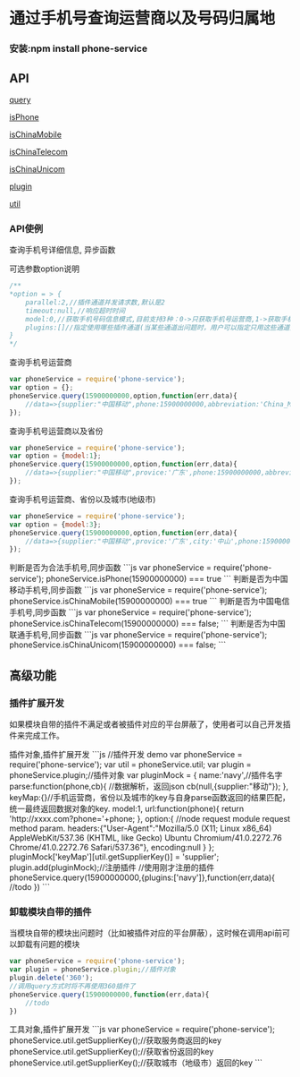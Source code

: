 # 通过手机号查询运营商以及号码归属地

### 安装:npm install phone-service

## API

[query](#query)


[isPhone](#isPhone)


[isChinaMobile](#isChinaMobile)


[isChinaTelecom](#isChinaTelecom)


[isChinaUnicom](#isChinaUnicom)


[plugin](#plugin)


[util](#util)

### API使例

<a name="query" />
查询手机号详细信息, 异步函数

可选参数option说明

```js
/**
*option = > {
	parallel:2,//插件通道并发请求数,默认是2
	timeout:null,//响应超时时间
	model:0,//获取手机号码信息模式,目前支持3种：0->只获取手机号运营商,1->获取手机号运营商以及省份,2->获取手机号运营商、省份以及城市(地级市)
	plugins:[]//指定使用哪些插件通道(当某些通道出问题时，用户可以指定只用这些通道)
}
*/
```

查询手机号运营商

```js
var phoneService = require('phone-service');
var option = {};
phoneService.query(15900000000,option,function(err,data){
	//data=>{supplier:"中国移动",phone:15900000000,abbreviation:'China_Mobile'}
});
```

查询手机号运营商以及省份

```js
var phoneService = require('phone-service');
var option = {model:1};
phoneService.query(15900000000,option,function(err,data){
	//data=>{supplier:"中国移动",provice:'广东',phone:15900000000,abbreviation:'China_Mobile'}
});
```
查询手机号运营商、省份以及城市(地级市)

```js
var phoneService = require('phone-service');
var option = {model:3};
phoneService.query(15900000000,option,function(err,data){
	//data=>{supplier:"中国移动",provice:'广东',city:'中山',phone:15900000000,abbreviation:'China_Mobile'}
});
```

<a name="isPhone" />
判断是否为合法手机号,同步函数
```js
var phoneService = require('phone-service');
phoneService.isPhone(15900000000) === true
```

<a name="isChinaMobile" />
判断是否为中国移动手机号,同步函数
```js
var phoneService = require('phone-service');
phoneService.isChinaMobile(15900000000) === true
```

<a name="isChinaTelecom" />
判断是否为中国电信手机号,同步函数
```js
var phoneService = require('phone-service');
phoneService.isChinaTelecom(15900000000) === false;
```

<a name="isChinaUnicom" />
判断是否为中国联通手机号,同步函数
```js
var phoneService = require('phone-service');
phoneService.isChinaUnicom(15900000000) === false;
```

## 高级功能

### 插件扩展开发

如果模块自带的插件不满足或者被插件对应的平台屏蔽了，使用者可以自己开发插件来完成工作。

<a name="plugin" />
插件对象,插件扩展开发
```js
//插件开发 demo
var phoneService = require('phone-service');
var util = phoneService.util;
var plugin = phoneService.plugin;//插件对象
var pluginMock = {
	name:'navy',//插件名字
	parse:function(phone,cb){
		//数据解析，返回json
		cb(null,{supplier:"移动"});
	},
	keyMap:{}//手机运营商，省份以及城市的key与自身parse函数返回的结果匹配，统一最终返回数据对象的key.
	model:1,
	url:function(phone){
		return 'http://xxxx.com?phone='+phone;
	},
	option:{
		//node request module request method param.
		headers:{"User-Agent":"Mozilla/5.0 (X11; Linux x86_64) AppleWebKit/537.36 (KHTML, like Gecko) Ubuntu Chromium/41.0.2272.76 Chrome/41.0.2272.76 Safari/537.36"},
		encoding:null
	}
};
pluginMock['keyMap'][util.getSupplierKey()] = 'supplier';
plugin.add(pluginMock);//注册插件
//使用刚才注册的插件
phoneService.query(15900000000,{plugins:['navy']},function(err,data){
	//todo
})
```

### 卸载模块自带的插件

当模块自带的模块出问题时（比如被插件对应的平台屏蔽），这时候在调用api前可以卸载有问题的模块

```js
var phoneService = require('phone-service');
var plugin = phoneService.plugin;//插件对象
plugin.delete('360');
//调用query方式时将不再使用360插件了
phoneService.query(15900000000,function(err,data){
	//todo
})
```

<a name="util" />
工具对象,插件扩展开发
```js
var phoneService = require('phone-service');
phoneService.util.getSupplierKey();//获取服务商返回的key
phoneService.util.getSupplierKey();//获取省份返回的key
phoneService.util.getSupplierKey();//获取城市（地级市）返回的key
```
